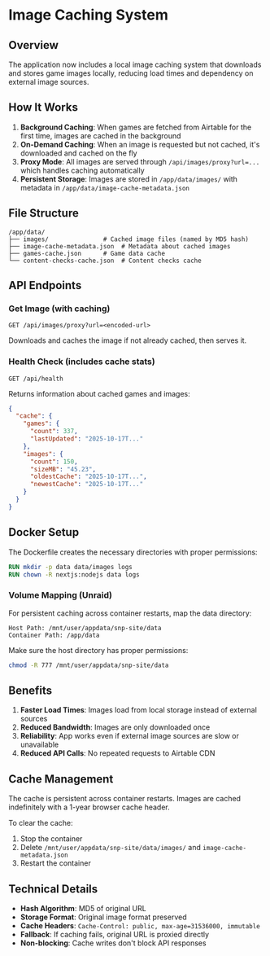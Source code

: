 # Image Caching System

## Overview

The application now includes a local image caching system that downloads and stores game images locally, reducing load times and dependency on external image sources.

## How It Works

1. **Background Caching**: When games are fetched from Airtable for the first time, images are cached in the background
2. **On-Demand Caching**: When an image is requested but not cached, it's downloaded and cached on the fly
3. **Proxy Mode**: All images are served through `/api/images/proxy?url=...` which handles caching automatically
4. **Persistent Storage**: Images are stored in `/app/data/images/` with metadata in `/app/data/image-cache-metadata.json`

## File Structure

```
/app/data/
├── images/               # Cached image files (named by MD5 hash)
├── image-cache-metadata.json  # Metadata about cached images
├── games-cache.json      # Game data cache
└── content-checks-cache.json  # Content checks cache
```

## API Endpoints

### Get Image (with caching)
```
GET /api/images/proxy?url=<encoded-url>
```

Downloads and caches the image if not already cached, then serves it.

### Health Check (includes cache stats)
```
GET /api/health
```

Returns information about cached games and images:
```json
{
  "cache": {
    "games": {
      "count": 337,
      "lastUpdated": "2025-10-17T..."
    },
    "images": {
      "count": 150,
      "sizeMB": "45.23",
      "oldestCache": "2025-10-17T...",
      "newestCache": "2025-10-17T..."
    }
  }
}
```

## Docker Setup

The Dockerfile creates the necessary directories with proper permissions:

```dockerfile
RUN mkdir -p data data/images logs
RUN chown -R nextjs:nodejs data logs
```

### Volume Mapping (Unraid)

For persistent caching across container restarts, map the data directory:

```
Host Path: /mnt/user/appdata/snp-site/data
Container Path: /app/data
```

Make sure the host directory has proper permissions:
```bash
chmod -R 777 /mnt/user/appdata/snp-site/data
```

## Benefits

1. **Faster Load Times**: Images load from local storage instead of external sources
2. **Reduced Bandwidth**: Images are only downloaded once
3. **Reliability**: App works even if external image sources are slow or unavailable
4. **Reduced API Calls**: No repeated requests to Airtable CDN

## Cache Management

The cache is persistent across container restarts. Images are cached indefinitely with a 1-year browser cache header.

To clear the cache:
1. Stop the container
2. Delete `/mnt/user/appdata/snp-site/data/images/` and `image-cache-metadata.json`
3. Restart the container

## Technical Details

- **Hash Algorithm**: MD5 of original URL
- **Storage Format**: Original image format preserved
- **Cache Headers**: `Cache-Control: public, max-age=31536000, immutable`
- **Fallback**: If caching fails, original URL is proxied directly
- **Non-blocking**: Cache writes don't block API responses
